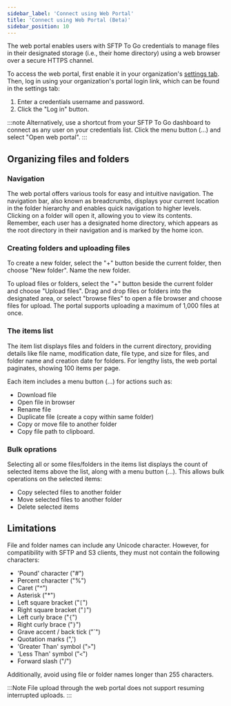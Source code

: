 ```yaml
---
sidebar_label: 'Connect using Web Portal'
title: 'Connect using Web Portal (Beta)'
sidebar_position: 10
---
```

The web portal enables users with SFTP To Go credentials to manage files in their designated storage (i.e., their home directory) using a web browser over a secure HTTPS channel.

To access the web portal, first enable it in your organization's [settings tab](../getting-started/organization-settings#web-portal).
Then, log in using your organization's portal login link, which can be found in the settings tab:

1. Enter a credentials username and password.
2. Click the "Log in" button.

:::note
Alternatively, use a shortcut from your SFTP To Go dashboard to connect as any user on your credentials list. Click the menu button (...) and select "Open web portal".
:::

## Organizing files and folders

### Navigation

The web portal offers various tools for easy and intuitive navigation. The navigation bar, also known as breadcrumbs, displays your current location in the folder hierarchy and enables quick navigation to higher levels. Clicking on a folder will open it, allowing you to view its contents. Remember, each user has a designated home directory, which appears as the root directory in their navigation and is marked by the home icon.

### Creating folders and uploading files

To create a new folder, select the "+" button beside the current folder, then choose "New folder". Name the new folder.

To upload files or folders, select the "+" button beside the current folder and choose "Upload files". Drag and drop files or folders into the designated area, or select "browse files" to open a file browser and choose files for upload. The portal supports uploading a maximum of 1,000 files at once.

### The items list

The item list displays files and folders in the current directory, providing details like file name, modification date, file type, and size for files, and folder name and creation date for folders. For lengthy lists, the web portal paginates, showing 100 items per page.

Each item includes a menu button (...) for actions such as:

* Download file
* Open file in browser
* Rename file
* Duplicate file (create a copy within same folder)
* Copy or move file to another folder
* Copy file path to clipboard.

### Bulk oprations

Selecting all or some files/folders in the items list displays the count of selected items above the list, along with a menu button (...). This allows bulk operations on the selected items:

* Copy selected files to another folder
* Move selected files to another folder
* Delete selected items


## Limitations

File and folder names can include any Unicode character. However, for compatibility with SFTP and S3 clients, they must not contain the following characters:

* 'Pound' character ("#")
* Percent character ("%")
* Caret ("^")
* Asterisk ("\*")
* Left square bracket ("`[`")
* Right square bracket ("`]`")
* Left curly brace ("`{`")
* Right curly brace ("`}`")
* Grave accent / back tick ("`")
* Quotation marks (",')
* 'Greater Than' symbol ("`>`")
* 'Less Than' symbol ("`<`")
* Forward slash ("/")

Additionally, avoid using file or folder names longer than 255 characters.

:::Note
 File upload through the web portal does not support resuming interrupted uploads.
:::